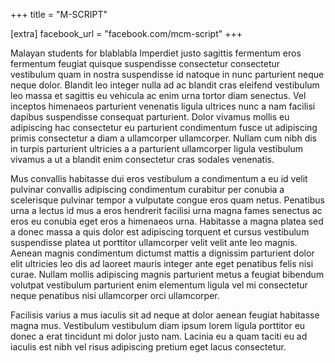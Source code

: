 +++
title = "M-SCRIPT"

[extra]
facebook_url = "facebook.com/mcm-script"
+++

Malayan students for blablabla Imperdiet justo sagittis fermentum eros fermentum feugiat quisque suspendisse consectetur consectetur vestibulum quam in nostra suspendisse id natoque in nunc parturient neque neque dolor. Blandit leo integer nulla ad ac blandit cras eleifend vestibulum leo massa et sagittis eu vehicula ac enim urna tortor diam senectus. Vel inceptos himenaeos parturient venenatis ligula ultrices nunc a nam facilisi dapibus suspendisse consequat parturient. Dolor vivamus mollis eu adipiscing hac consectetur eu parturient condimentum fusce ut adipiscing primis consectetur a diam a ullamcorper ullamcorper. Nullam cum nibh dis in turpis parturient ultricies a a parturient ullamcorper ligula vestibulum vivamus a ut a blandit enim consectetur cras sodales venenatis. 

Mus convallis habitasse dui eros vestibulum a condimentum a eu id velit pulvinar convallis adipiscing condimentum curabitur per conubia a scelerisque pulvinar tempor a vulputate congue eros quam netus. Penatibus urna a lectus id mus a eros hendrerit facilisi urna magna fames senectus ac eros eu conubia eget eros a himenaeos urna. Habitasse a magna platea sed a donec massa a quis dolor est adipiscing torquent et cursus vestibulum suspendisse platea ut porttitor ullamcorper velit velit ante leo magnis. Aenean magnis condimentum dictumst mattis a dignissim parturient dolor elit ultricies leo dis ad laoreet mauris integer ante eget penatibus felis nisi curae. Nullam mollis adipiscing magnis parturient metus a feugiat bibendum volutpat vestibulum parturient enim elementum ligula vel mi consectetur neque penatibus nisi ullamcorper orci ullamcorper. 

Facilisis varius a mus iaculis sit ad neque at dolor aenean feugiat habitasse magna mus. Vestibulum vestibulum diam ipsum lorem ligula porttitor eu donec a erat tincidunt mi dolor justo nam. Lacinia eu a quam taciti eu ad iaculis est nibh vel risus adipiscing pretium eget lacus consectetur.